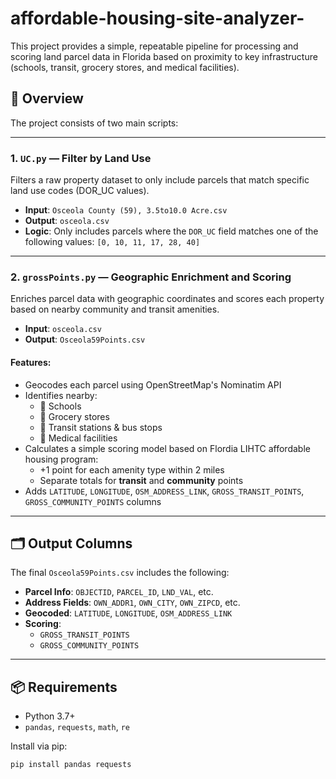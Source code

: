 # affordable-housing-site-analyzer-

This project provides a simple, repeatable pipeline for processing and scoring land parcel data in Florida based on proximity to key infrastructure (schools, transit, grocery stores, and medical facilities).

## 🔧 Overview

The project consists of two main scripts:

---

### 1. `UC.py` — Filter by Land Use

Filters a raw property dataset to only include parcels that match specific land use codes (DOR_UC values).

- **Input**: `Osceola County (59), 3.5to10.0 Acre.csv`
- **Output**: `osceola.csv`
- **Logic**: Only includes parcels where the `DOR_UC` field matches one of the following values: `[0, 10, 11, 17, 28, 40]`

---

### 2. `grossPoints.py` — Geographic Enrichment and Scoring

Enriches parcel data with geographic coordinates and scores each property based on nearby community and transit amenities.

- **Input**: `osceola.csv`
- **Output**: `Osceola59Points.csv`

#### Features:
- Geocodes each parcel using OpenStreetMap's Nominatim API
- Identifies nearby:
  - 🏫 Schools
  - 🛒 Grocery stores
  - 🚌 Transit stations & bus stops
  - 🏥 Medical facilities
- Calculates a simple scoring model based on Flordia LIHTC affordable housing program:
  - +1 point for each amenity type within 2 miles
  - Separate totals for **transit** and **community** points
- Adds `LATITUDE`, `LONGITUDE`, `OSM_ADDRESS_LINK`, `GROSS_TRANSIT_POINTS`, `GROSS_COMMUNITY_POINTS` columns

---

## 🗂 Output Columns

The final `Osceola59Points.csv` includes the following:

- **Parcel Info**: `OBJECTID`, `PARCEL_ID`, `LND_VAL`, etc.
- **Address Fields**: `OWN_ADDR1`, `OWN_CITY`, `OWN_ZIPCD`, etc.
- **Geocoded**: `LATITUDE`, `LONGITUDE`, `OSM_ADDRESS_LINK`
- **Scoring**:
  - `GROSS_TRANSIT_POINTS`
  - `GROSS_COMMUNITY_POINTS`

---

## 📦 Requirements

- Python 3.7+
- `pandas`, `requests`, `math`, `re`

Install via pip:

```bash
pip install pandas requests
